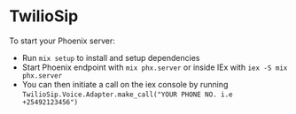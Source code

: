 # TwilioSip

To start your Phoenix server:

  * Run `mix setup` to install and setup dependencies
  * Start Phoenix endpoint with `mix phx.server` or inside IEx with `iex -S mix phx.server`
  * You can then initiate a call on the iex console by running `TwilioSip.Voice.Adapter.make_call("YOUR PHONE NO. i.e +25492123456")`

